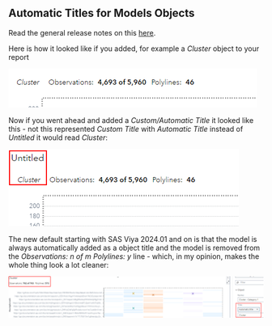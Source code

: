 ## Automatic Titles for Models Objects

Read the general release notes on this [here](https://go.documentation.sas.com/doc/en/vacdc/v_023/vswn/p12t8xl1pyg5ron1dyks6ys601wn.htm).

Here is how it looked like if you added, for example a *Cluster* object to your report

![VS-Model-Object-Pre-202401](./VS-Model-Object-Pre-202401.png)

Now if you went ahead and added a *Custom/Automatic Title* it looked like this - not this represented *Custom Title* with *Automatic Title* instead of *Untitled* it would read *Cluster*:

![VS-Model-Object-with-Title-Pre-202401](./VS-Model-Object-with-Title-Pre-202401.png)

The new default starting with SAS Viya 2024.01 and on is that the model is always automatically added as a object title and the model is removed from the *Observations: n of m Polylines: y* line - which, in my opinion, makes the whole thing look a lot cleaner:

![VS-Model-Object-Starting-with-202401](./VS-Model-Object-Starting-with-202401.png)